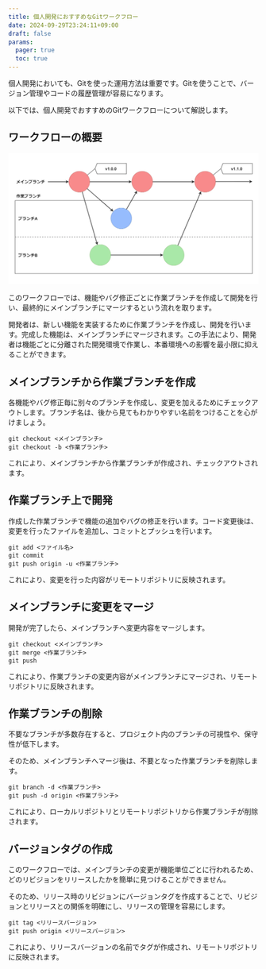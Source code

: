 ```yaml
---
title: 個人開発におすすめなGitワークフロー
date: 2024-09-29T23:24:11+09:00
draft: false
params:
  pager: true
  toc: true
---
```


個人開発においても、Gitを使った運用方法は重要です。Gitを使うことで、バージョン管理やコードの履歴管理が容易になります。

以下では、個人開発でおすすめのGitワークフローについて解説します。

## ワークフローの概要

![Gitソロフロー](images/git-solo-flow.webp)

このワークフローでは、機能やバグ修正ごとに作業ブランチを作成して開発を行い、最終的にメインブランチにマージするという流れを取ります。

開発者は、新しい機能を実装するために作業ブランチを作成し、開発を行います。完成した機能は、メインブランチにマージされます。この手法により、開発者は機能ごとに分離された開発環境で作業し、本番環境への影響を最小限に抑えることができます。

## メインブランチから作業ブランチを作成

各機能やバグ修正毎に別々のブランチを作成し、変更を加えるためにチェックアウトします。ブランチ名は、後から見てもわかりやすい名前をつけることを心がけましょう。

```
git checkout <メインブランチ>
git checkout -b <作業ブランチ>
```

これにより、メインブランチから作業ブランチが作成され、チェックアウトされます。

## 作業ブランチ上で開発

作成した作業ブランチで機能の追加やバグの修正を行います。コード変更後は、変更を行ったファイルを追加し、コミットとプッシュを行います。

```
git add <ファイル名>
git commit
git push origin -u <作業ブランチ>
```

これにより、変更を行った内容がリモートリポジトリに反映されます。

## メインブランチに変更をマージ

開発が完了したら、メインブランチへ変更内容をマージします。

```
git checkout <メインブランチ>
git merge <作業ブランチ>
git push
```

これにより、作業ブランチの変更内容がメインブランチにマージされ、リモートリポジトリに反映されます。

## 作業ブランチの削除

不要なブランチが多数存在すると、プロジェクト内のブランチの可視性や、保守性が低下します。

そのため、メインブランチへマージ後は、不要となった作業ブランチを削除します。

```
git branch -d <作業ブランチ>
git push -d origin <作業ブランチ>
```

これにより、ローカルリポジトリとリモートリポジトリから作業ブランチが削除されます。

## バージョンタグの作成

このワークフローでは、メインブランチの変更が機能単位ごとに行われるため、どのリビジョンをリリースしたかを簡単に見つけることができません。

そのため、リリース時のリビジョンにバージョンタグを作成することで、リビジョンとリリースとの関係を明確にし、リリースの管理を容易にします。

```
git tag <リリースバージョン>
git push origin <リリースバージョン>
```

これにより、リリースバージョンの名前でタグが作成され、リモートリポジトリに反映されます。
